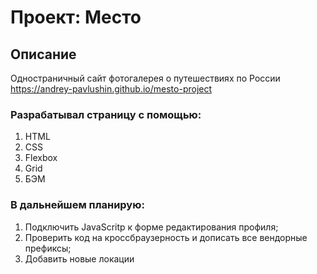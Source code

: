 # Проект: Место

## Описание

Одностраничный сайт фотогалерея о путешествиях по России https://andrey-pavlushin.github.io/mesto-project

### Разрабатывал страницу с помощью:

1. HTML
2. CSS
3. Flexbox
4. Grid
5. БЭМ

### В дальнейшем планирую:

1. Подключить JavaScritp к форме редактирования профиля;
2. Проверить код на кроссбраузерность и дописать все вендорные префиксы;
3. Добавить новые локации